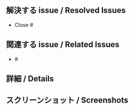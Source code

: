 <!--
  issue 番号なき PR は受け付けません。
  PRs without the issue ID would never be accepted.

  できるだけ簡潔に記述してください。
  Write as simply as you can.
-->

## 解決する issue / Resolved Issues

- Close #

## 関連する issue / Related Issues

- \#

## 詳細 / Details

## スクリーンショット / Screenshots
